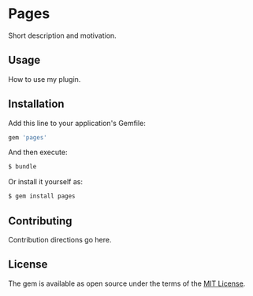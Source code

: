 # Pages
Short description and motivation.

## Usage
How to use my plugin.

## Installation
Add this line to your application's Gemfile:

```ruby
gem 'pages'
```

And then execute:
```bash
$ bundle
```

Or install it yourself as:
```bash
$ gem install pages
```

## Contributing
Contribution directions go here.

## License
The gem is available as open source under the terms of the [MIT License](https://opensource.org/licenses/MIT).

